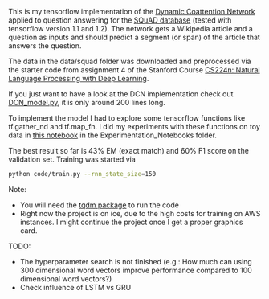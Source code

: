 This is my tensorflow implementation of the [Dynamic Coattention Network](https://arxiv.org/abs/1611.01604) applied to question answering for the [SQuAD database](https://rajpurkar.github.io/SQuAD-explorer/) (tested with tensorflow version 1.1 and 1.2). The network gets a Wikipedia article and a question as inputs and should predict a segment (or span) of the article that answers the question.
 
The data in the data/squad folder was downloaded and preprocessed via the starter code from assignment 4 of the Stanford Course [CS224n: Natural Language Processing with Deep Learning](http://web.stanford.edu/class/cs224n/).

If you just want to have a look at the DCN implementation check out [DCN\_model.py](code/DCN_model.py), it is only around 200 lines long.

To implement the model I had to explore some tensorflow functions like tf.gather\_nd and tf.map\_fn. I did my experiments with these functions on toy data in [this notebook](Experimentation_Notebooks/toy_data_examples_for_tile_map_fn_gather_nd_etc.ipynb) in the Experimentation\_Notebooks folder.

The best result so far is 43% EM (exact match) and 60% F1 score on the validation set. Training was started via
```bash
python code/train.py --rnn_state_size=150
```

Note:

- You will need the [tqdm package](https://pypi.python.org/pypi/tqdm) to run the code
- Right now the project is on ice, due to the high costs for training on AWS instances. I might continue the project once I get a proper graphics card.

TODO:

- The hyperparameter search is not finished (e.g.: How much can using 300 dimensional word vectors improve performance compared to 100 dimensional word vectors?)
- Check influence of LSTM vs GRU

